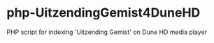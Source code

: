 php-UitzendingGemist4DuneHD
===========================

PHP script for indexing 'Uitzending Gemist' on Dune HD media player